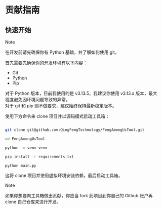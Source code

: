 # 贡献指南

## 快速开始

> [!Note]
> 在开发前请先确保你有 Python 基础，并了解如何使用 git。

首先需要先确保你的开发环境有以下内容：
- Git
- Python
- Pip

对于 Python 版本，目前我使用的是 v3.13.5，我建议你使用 v3.13.x 版本，最大程度避免因环境问题导致的异常。\
对于 git 和 pip 则不做要求，建议始终保持最新稳定版本。

使用下方命令来 clone 项目并以源码模式启动工具箱：

```bash

git clone git@github.com:QingFengTechnology/FengAmongUsTool.git

cd FengAmongUsTool

python -m venv venv

pip install -r requirements.txt

python main.py

```

这将 clone 项目并使用虚拟环境安装依赖，最后启动工具箱。

> [!Note]
> 如果你想要向工具箱做出贡献，你应当 fork 此项目到你自己的 Github 账户再 clone 自己仓库来进行开发。